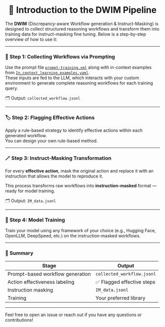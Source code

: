<h1 align="center">
  🚀 Introduction to the DWIM Pipeline
</h1>

The **DWIM** (Discrepancy-aware Workflow generation & Instruct-Masking) is designed to collect structured reasoning workflows and transform them into training data for instruct-masking fine tuning. Below is a step-by-step overview of how to use it:

---

### 🧩 Step 1: Collecting Workflows via Prompting

Use the prompt file [`prompt-training.xml`](./prompt-training.xml) along with in-context examples from [`In_context_learning_examples.yaml`](./In_context_learning_examples.yaml).  
These inputs are fed to the LLM, which interacts with your custom environment to generate complete reasoning workflows for each training query.

🗂️ Output: `collected_workflow.jsonl`

---

### 🏷️ Step 2: Flagging Effective Actions

Apply a rule-based strategy to identify effective actions within each generated workflow.  
You can design your own rule-based method.

---

### 🪄 Step 3: Instruct-Masking Transformation

For every **effective action**, mask the original action and replace it with an instruction that allows the model to reproduce it.

This process transforms raw workflows into **instruction-masked** format — ready for model training.

🗂️ Output: `IM_data.jsonl`

---

### 🧠 Step 4: Model Training

Train your model using any framework of your choice (e.g., Hugging Face, OpenLLM, DeepSpeed, etc.) on the instruction-masked workflows.

---

### 📌 Summary

| Stage | Output |
|-------|--------|
| Prompt-based workflow generation | `collected_workflow.jsonl` |
| Action effectiveness labeling    | ✅ Flagged effective steps |
| Instruction masking              | `IM_data.jsonl` |
| Training                         | Your preferred library |

---

Feel free to open an issue or reach out if you have any questions or contributions!
